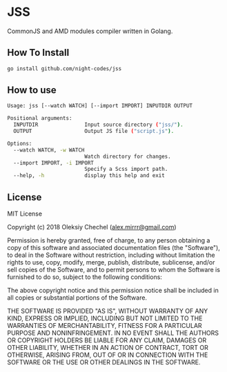 # JSS
CommonJS and AMD modules compiler written in Golang. 

## How To Install   
```bash
go install github.com/night-codes/jss
```

## How to use

```bash
Usage: jss [--watch WATCH] [--import IMPORT] INPUTDIR OUTPUT

Positional arguments:
  INPUTDIR               Input source directory ("jss/").
  OUTPUT                 Output JS file ("script.js").

Options:
  --watch WATCH, -w WATCH
                         Watch directory for changes.
  --import IMPORT, -i IMPORT
                         Specify a Scss import path.
  --help, -h             display this help and exit
```


## License

MIT License

Copyright (c) 2018 Oleksiy Chechel (alex.mirrr@gmail.com)   

Permission is hereby granted, free of charge, to any person obtaining a copy
of this software and associated documentation files (the "Software"), to deal
in the Software without restriction, including without limitation the rights
to use, copy, modify, merge, publish, distribute, sublicense, and/or sell
copies of the Software, and to permit persons to whom the Software is
furnished to do so, subject to the following conditions:

The above copyright notice and this permission notice shall be included in all
copies or substantial portions of the Software.

THE SOFTWARE IS PROVIDED "AS IS", WITHOUT WARRANTY OF ANY KIND, EXPRESS OR
IMPLIED, INCLUDING BUT NOT LIMITED TO THE WARRANTIES OF MERCHANTABILITY,
FITNESS FOR A PARTICULAR PURPOSE AND NONINFRINGEMENT. IN NO EVENT SHALL THE
AUTHORS OR COPYRIGHT HOLDERS BE LIABLE FOR ANY CLAIM, DAMAGES OR OTHER
LIABILITY, WHETHER IN AN ACTION OF CONTRACT, TORT OR OTHERWISE, ARISING FROM,
OUT OF OR IN CONNECTION WITH THE SOFTWARE OR THE USE OR OTHER DEALINGS IN THE
SOFTWARE.
